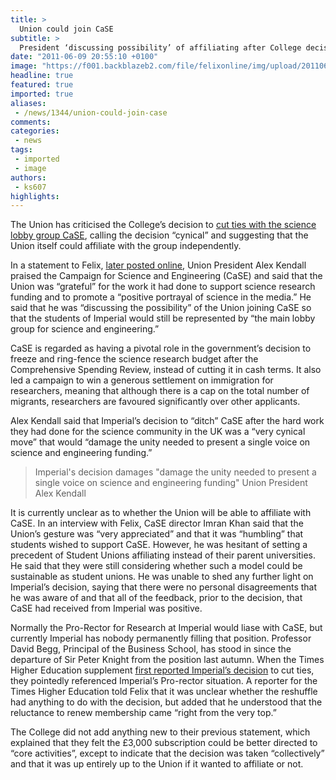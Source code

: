 ```yaml
---
title: >
  Union could join CaSE
subtitle: >
  President ‘discussing possibility’ of affiliating after College decision to leave
date: "2011-06-09 20:55:10 +0100"
image: "https://f001.backblazeb2.com/file/felixonline/img/upload/201106092153-felix-0101_005.jpg"
headline: true
featured: true
imported: true
aliases:
 - /news/1344/union-could-join-case
comments:
categories:
 - news
tags:
 - imported
 - image
authors:
 - ks607
highlights:
---
```


The Union has criticised the College’s decision to [cut ties with the science lobby group CaSE](http://felixonline.co.uk/news/1291/imperial-cuts-ties-with-case/), calling the decision “cynical” and suggesting that the Union itself could affiliate with the group independently.

In a statement to Felix, [later posted online](http://www.union.ic.ac.uk/blogs/2011/06/my-statement-about-imperials-withdrawal-from-case/), Union President Alex Kendall praised the Campaign for Science and Engineering (CaSE) and said that the Union was “grateful” for the work it had done to support science research funding and to promote a “positive portrayal of science in the media.” He said that he was “discussing the possibility” of the Union joining CaSE so that the students of Imperial would still be represented by “the main lobby group for science and engineering.”

CaSE is regarded as having a pivotal role in the government’s decision to freeze and ring-fence the science research budget after the Comprehensive Spending Review, instead of cutting it in cash terms. It also led a campaign to win a generous settlement on immigration for researchers, meaning that although there is a cap on the total number of migrants, researchers are favoured significantly over other applicants.

Alex Kendall said that Imperial’s decision to “ditch” CaSE after the hard work they had done for the science community in the UK was a “very cynical move” that would “damage the unity needed to present a single voice on science and engineering funding.”

> Imperial's decision damages "damage the unity needed to present a single voice on science and engineering funding"
> Union President Alex Kendall

It is currently unclear as to whether the Union will be able to affiliate with CaSE. In an interview with Felix, CaSE director Imran Khan said that the Union’s gesture was “very appreciated” and that it was “humbling” that students wished to support CaSE. However, he was hesitant of setting a precedent of Student Unions affiliating instead of their parent universities. He said that they were still considering whether such a model could be sustainable as student unions. He was unable to shed any further light on Imperial’s decision, saying that there were no personal disagreements that he was aware of and that all of the feedback, prior to the decision, that CaSE had received from Imperial was positive.

Normally the Pro-Rector for Research at Imperial would liase with CaSE, but currently Imperial has nobody permanently filling that position. Professor David Begg, Principal of the Business School, has stood in since the departure of Sir Peter Knight from the position last autumn. When the Times Higher Education supplement [first reported Imperial’s decision](http://www.timeshighereducation.co.uk/story.asp?sectioncode=26&storycode=416285&c=1) to cut ties, they pointedly referenced Imperial’s Pro-rector situation. A reporter for the Times Higher Education told Felix that it was unclear whether the reshuffle had anything to do with the decision, but added that he understood that the reluctance to renew membership came “right from the very top.”

The College did not add anything new to their previous statement, which explained that they felt the £3,000 subscription could be better directed to “core activities”, except to indicate that the decision was taken “collectively” and that it was up entirely up to the Union if it wanted to affiliate or not.
